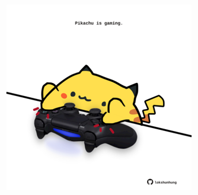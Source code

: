 <!-- built at 11/06/2023, 17:00:47 UTC -->
<p align="center">
  <img width="500" height="500" src="./ReadmeImage.svg">
</p>
